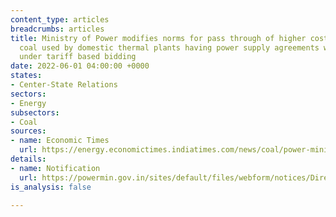 ```yaml
---
content_type: articles
breadcrumbs: articles
title: Ministry of Power modifies norms for pass through of higher cost of imported
  coal used by domestic thermal plants having power supply agreements with discoms
  under tariff based bidding
date: 2022-06-01 04:00:00 +0000
states:
- Center-State Relations
sectors:
- Energy
subsectors:
- Coal
sources:
- name: Economic Times
  url: https://energy.economictimes.indiatimes.com/news/coal/power-ministry-modifies-norms-for-pass-through-of-cost-of-imported-coal/91845569
details:
- name: Notification
  url: https://powermin.gov.in/sites/default/files/webform/notices/Direction_to_Gencos_having_Domestic_Coal_Based_plants_0.pdf
is_analysis: false

---
```

